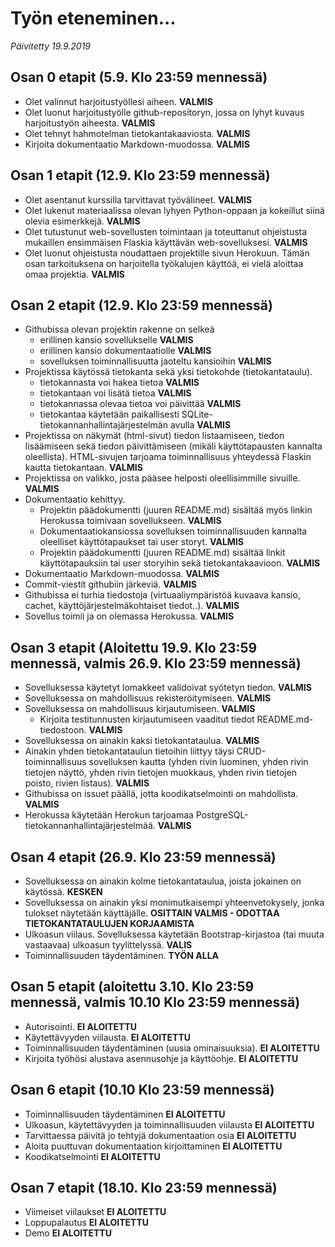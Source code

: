 # Työn eteneminen...

*Päivitetty 19.9.2019*

## Osan 0 etapit (5.9. Klo 23:59 mennessä)
- Olet valinnut harjoitustyöllesi aiheen. **VALMIS**
- Olet luonut harjoitustyölle github-repositoryn, jossa on lyhyt kuvaus harjoitustyön aiheesta. **VALMIS**
- Olet tehnyt hahmotelman tietokantakaaviosta. **VALMIS**
- Kirjoita dokumentaatio Markdown-muodossa. **VALMIS**

## Osan 1 etapit (12.9. Klo 23:59 mennessä)

- Olet asentanut kurssilla tarvittavat työvälineet. **VALMIS**
- Olet lukenut materiaalissa olevan lyhyen Python-oppaan ja kokeillut siinä olevia esimerkkejä. **VALMIS**
- Olet tutustunut web-sovellusten toimintaan ja toteuttanut ohjeistusta mukaillen ensimmäisen Flaskia käyttävän web-sovelluksesi. **VALMIS**
- Olet luonut ohjeistusta noudattaen projektille sivun Herokuun. Tämän osan tarkoituksena on harjoitella työkalujen käyttöä, ei vielä aloittaa omaa projektia. **VALMIS**

## Osan 2 etapit (12.9. Klo 23:59 mennessä)

- Githubissa olevan projektin rakenne on selkeä
    - erillinen kansio sovellukselle **VALMIS**
    - erillinen kansio dokumentaatiolle **VALMIS**
    - sovelluksen toiminnallisuutta jaoteltu kansioihin **VALMIS**
- Projektissa käytössä tietokanta sekä yksi tietokohde (tietokantataulu).
    - tietokannasta voi hakea tietoa **VALMIS**
    - tietokantaan voi lisätä tietoa **VALMIS**
    - tietokannassa olevaa tietoa voi päivittää **VALMIS**
    - tietokantaa käytetään paikallisesti SQLite-tietokannanhallintajärjestelmän avulla **VALMIS**
- Projektissa on näkymät (html-sivut) tiedon listaamiseen, tiedon lisäämiseen sekä tiedon päivittämiseen (mikäli käyttötapausten kannalta oleellista). HTML-sivujen tarjoama toiminnallisuus yhteydessä Flaskin kautta tietokantaan. **VALMIS**
- Projektissa on valikko, josta pääsee helposti oleellisimmille sivuille. **VALMIS**
- Dokumentaatio kehittyy.
    - Projektin päädokumentti (juuren README.md) sisältää myös linkin Herokussa toimivaan sovellukseen. **VALMIS**
    - Dokumentaatiokansiossa sovelluksen toiminnallisuuden kannalta oleelliset käyttötapaukset tai user storyt. **VALMIS**
    - Projektin päädokumentti (juuren README.md) sisältää linkit käyttötapauksiin tai user storyihin sekä tietokantakaavioon. **VALMIS**
- Dokumentaatio Markdown-muodossa. **VALMIS**
- Commit-viestit githubiin järkeviä. **VALMIS**
- Githubissa ei turhia tiedostoja (virtuaaliympäristöä kuvaava kansio, cachet, käyttöjärjestelmäkohtaiset tiedot..). **VALMIS**
- Sovellus toimii ja on olemassa Herokussa. **VALMIS**

## Osan 3 etapit (Aloitettu 19.9. Klo 23:59 mennessä, valmis 26.9. Klo 23:59 mennessä)

- Sovelluksessa käytetyt lomakkeet validoivat syötetyn tiedon. **VALMIS**
- Sovelluksessa on mahdollisuus rekisteröitymiseen. **VALMIS**
- Sovelluksessa on mahdollisuus kirjautumiseen. **VALMIS**
    - Kirjoita testitunnusten kirjautumiseen vaaditut tiedot README.md-tiedostoon. **VALMIS**
- Sovelluksessa on ainakin kaksi tietokantataulua. **VALMIS**
- Ainakin yhden tietokantataulun tietoihin liittyy täysi CRUD-toiminnallisuus sovelluksen kautta (yhden rivin luominen, yhden rivin tietojen näyttö, yhden rivin tietojen muokkaus, yhden rivin tietojen poisto, rivien listaus). **VALMIS**
- Githubissa on issuet päällä, jotta koodikatselmointi on mahdollista. **VALMIS**
- Herokussa käytetään Herokun tarjoamaa PostgreSQL-tietokannanhallintajärjestelmää. **VALMIS**

## Osan 4 etapit (26.9. Klo 23:59 mennessä)

- Sovelluksessa on ainakin kolme tietokantataulua, joista jokainen on käytössä. **KESKEN**
- Sovelluksessa on ainakin yksi monimutkaisempi yhteenvetokysely, jonka tulokset näytetään käyttäjälle. **OSITTAIN VALMIS - ODOTTAA TIETOKANTATAULUJEN KORJAAMISTA**
- Ulkoasun viilaus. Sovelluksessa käytetään Bootstrap-kirjastoa (tai muuta vastaavaa) ulkoasun tyylittelyssä. **VALIS**
- Toiminnallisuuden täydentäminen. **TYÖN ALLA**

## Osan 5 etapit (aloitettu 3.10. Klo 23:59 mennessä, valmis 10.10 Klo 23:59 mennessä)

- Autorisointi. **EI ALOITETTU**
- Käytettävyyden viilausta. **EI ALOITETTU**
- Toiminnallisuuden täydentäminen (uusia ominaisuuksia). **EI ALOITETTU**
- Kirjoita työhösi alustava asennusohje ja käyttöohje. **EI ALOITETTU**

## Osan 6 etapit (10.10 Klo 23:59 mennessä)

- Toiminnallisuuden täydentäminen **EI ALOITETTU**
- Ulkoasun, käytettävyyden ja toiminnallisuuden viilausta **EI ALOITETTU**
- Tarvittaessa päivitä jo tehtyjä dokumentaation osia **EI ALOITETTU**
- Aloita puuttuvan dokumentaation kirjoittaminen **EI ALOITETTU**
- Koodikatselmointi **EI ALOITETTU**

## Osan 7 etapit (18.10. Klo 23:59 mennessä)

- Viimeiset viilaukset **EI ALOITETTU**
- Loppupalautus **EI ALOITETTU**
- Demo **EI ALOITETTU**
